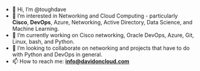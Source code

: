 - 👋 Hi, I’m @toughdave
- 👀 I’m interested in Networking and Cloud Computing - particularly **Cisco**, **DevOps**, Azure, Networking, Active Directory, Data Science, and Machine Learning.
- 🌱 I’m currently working on Cisco networking, Oracle DevOps, Azure, Git, Linux, bash, and Python.
- 💞️ I’m looking to collaborate on networking and projects that have to do with Python and DevOps in general.
- 📫 How to reach me: **info@davidoncloud.com**

<!---
toughdave/toughdave is a ✨ special ✨ repository because its `README.md` (this file) appears on your GitHub profile.
You can click the Preview link to take a look at your changes.
--->
